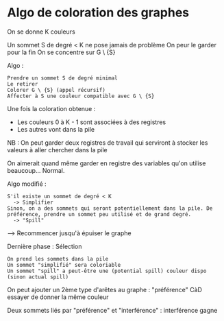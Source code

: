 # Algo de coloration des graphes

On se donne K couleurs

Un sommet S de degré < K ne pose jamais de problème
On peur le garder pour la fin
On se concentre sur G \ {S}

Algo :

```
Prendre un sommet S de degré minimal
Le retirer
Colorer G \ {S} (appel récursif)
Affecter à S une couleur compatible avec G \ {S}
```

Une fois la coloration obtenue :

- Les couleurs 0 à K - 1 sont associées à des registres
- Les autres vont dans la pile

NB : On peut garder deux registres de travail qui serviront à stocker les valeurs à aller chercher dans la pile

On aimerait quand même garder en registre des variables qu'on utilise beaucoup... Normal.

Algo modifié :

```
S'il existe un sommet de degré < K
  -> Simplifier
Sinon, on a des sommets qui seront potentiellement dans la pile. De préférence, prendre un sommet peu utilisé et de grand degré.
  -> "Spill"
```

--> Recommencer jusqu'à épuiser le graphe

Dernière phase : Sélection

```
On prend les sommets dans la pile
Un sommet "simplifié" sera coloriable
Un sommet "spill" a peut-être une (potential spill) couleur dispo (sinon actual spill)
```

On peut ajouter un 2ème type d'arêtes au graphe : "préférence" CàD essayer de donner la même couleur

Deux sommets liés par "préférence" et "interférence" : interférence gagne